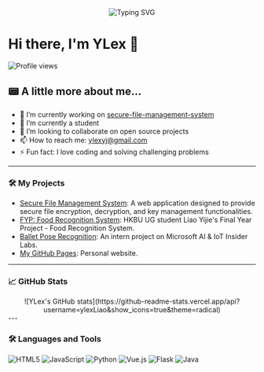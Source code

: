 <div align="center">
  <a>
    <img src="https://readme-typing-svg.demolab.com?font=Fira+Code&pause=1000&width=435&lines=console.log(%22Hello%2C%20World%22);Nice meeting you!&center=true&size=27" alt="Typing SVG" />
  </a>
</div>


# Hi there, I'm YLex 👋

![Profile views](https://komarev.com/ghpvc/?username=ylexLiao&style=for-the-badge)

## 📟 A little more about me...

- 🔭 I’m currently working on [secure-file-management-system](https://github.com/ylexLiao/secure-file-management-system)
- 🌱 I’m currently a student
- 👯 I’m looking to collaborate on open source projects
- 📫 How to reach me: [ylexyj@gmail.com](mailto:ylexyj@gmail.com)
- ⚡ Fun fact: I love coding and solving challenging problems

---

### 🛠️ My Projects

- [Secure File Management System](https://github.com/ylexLiao/secure-file-management-system): A web application designed to provide secure file encryption, decryption, and key management functionalities.
- [FYP: Food Recognition System](https://github.com/ylexLiao/FYP-Food-Recognition-System): HKBU UG student Liao Yijie's Final Year Project - Food Recognition System.
- [Ballet Pose Recognition](https://github.com/ylexLiao/Ballet_pose_recognition): An intern project on Microsoft AI & IoT Insider Labs.
- [My GitHub Pages](https://ylexLiao.github.io): Personal website.

---


### 📈 GitHub Stats
<div align="center">
![YLex's GitHub stats](https://github-readme-stats.vercel.app/api?username=ylexLiao&show_icons=true&theme=radical)
</div>
---

### 🛠️ Languages and Tools

![HTML5](https://img.shields.io/badge/HTML5-E34F26?style=for-the-badge&logo=html5&logoColor=white)
![JavaScript](https://img.shields.io/badge/JavaScript-F7DF1E?style=for-the-badge&logo=javascript&logoColor=black)
![Python](https://img.shields.io/badge/Python-3776AB?style=for-the-badge&logo=python&logoColor=white)
![Vue.js](https://img.shields.io/badge/Vue.js-4FC08D?style=for-the-badge&logo=vue.js&logoColor=white)
![Flask](https://img.shields.io/badge/Flask-000000?style=for-the-badge&logo=flask&logoColor=white)
![Java](https://img.shields.io/badge/Java-007396?style=for-the-badge&logo=java&logoColor=white)
